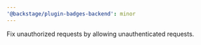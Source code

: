 ```yaml
---
'@backstage/plugin-badges-backend': minor
---
```


Fix unauthorized requests by allowing unauthenticated requests.
